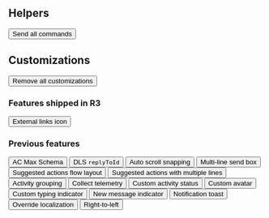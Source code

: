 ## Helpers

<button class="send-all" type="button">Send all commands</button>

## Customizations

<button class="customization" data-name="" type="button">Remove all customizations</button>

### Features shipped in R3

<button class="customization" data-name="external-links" type="button">External links icon</button>

### Previous features
<button class="customization" data-name="ac-max-parser" type="button">AC Max Schema</button>
<button class="customization" data-name="direct-line-speech" type="button">DLS `replyToId`</button>
<button class="customization" data-name="auto-scroll-snap" type="button">Auto scroll snapping</button>
<button class="customization" data-name="multi-line-send-box" type="button">Multi-line send box</button>
<button class="customization" data-name="suggested-actions-flow-layout" type="button">Suggested actions flow layout</button>
<button class="customization" data-name="suggested-actions-multiple-lines" type="button">Suggested actions with multiple lines</button>
<button class="customization" data-name="activity-grouping" type="button">Activity grouping</button>
<button class="customization" data-name="collect-telemetry" type="button">Collect telemetry</button>
<button class="customization" data-name="custom-activity-status" type="button">Custom activity status</button>
<button class="customization" data-name="custom-avatar" type="button">Custom avatar</button>
<button class="customization" data-name="custom-typing-indicator" type="button">Custom typing indicator</button>
<button class="customization" data-name="new-message-indicator" type="button">New message indicator</button>
<button class="customization" data-name="notification-toast" type="button">Notification toast</button>
<button class="customization" data-name="override-localization" type="button">Override localization</button>
<button class="customization" data-name="right-to-left" type="button">Right-to-left</button>
